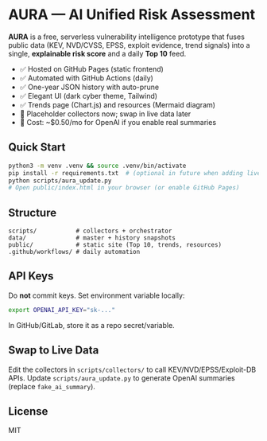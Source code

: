 # AURA — AI Unified Risk Assessment

**AURA** is a free, serverless vulnerability intelligence prototype that fuses public data (KEV, NVD/CVSS, EPSS, exploit evidence, trend signals) into a single, **explainable risk score** and a daily **Top 10** feed.

- ✅ Hosted on GitHub Pages (static frontend)
- ✅ Automated with GitHub Actions (daily)
- ✅ One-year JSON history with auto-prune
- ✅ Elegant UI (dark cyber theme, Tailwind)
- ✅ Trends page (Chart.js) and resources (Mermaid diagram)
- 🧠 Placeholder collectors now; swap in live data later
- 💸 Cost: ~$0.50/mo for OpenAI if you enable real summaries

## Quick Start

```bash
python3 -m venv .venv && source .venv/bin/activate
pip install -r requirements.txt  # (optional in future when adding live requests/openai)
python scripts/aura_update.py
# Open public/index.html in your browser (or enable GitHub Pages)
```

## Structure
```
scripts/           # collectors + orchestrator
data/              # master + history snapshots
public/            # static site (Top 10, trends, resources)
.github/workflows/ # daily automation
```

## API Keys
Do **not** commit keys. Set environment variable locally:
```bash
export OPENAI_API_KEY="sk-..."
```
In GitHub/GitLab, store it as a repo secret/variable.

## Swap to Live Data
Edit the collectors in `scripts/collectors/` to call KEV/NVD/EPSS/Exploit-DB APIs.
Update `scripts/aura_update.py` to generate OpenAI summaries (replace `fake_ai_summary`).

## License
MIT

